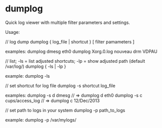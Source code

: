 dumplog
=======

Quick log viewer with multiple filter parameters and settings.

Usage:

// log dump
dumplog { log_file | shortcut } [ filter pamameters ]

examples:
dumplog dmesg eth0
dumplog Xorg.0.log nouveau drm VDPAU


// list; -ls = list adjusted shortcuts; -lp = show adjusted path (default /var/log/)
dumplog { -ls | -lp }

example:
dumplog -ls


// set shortcut for log file
dumplog -s shortcut log_file

examples:
dumplog -s d dmesg // => dumplog d eth0
dumplog -s c cups/access_log // => dumplog c 12/Dec/2013


// set path to logs in your system
dumplog -p path_to_logs

example:
dumplog -p /var/mylogs/
